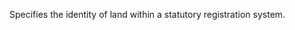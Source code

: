 ﻿Specifies the identity of land within a statutory registration system. 

<blockquote note: the property landtitleid is to be used in preference to deprecated attribute landtitlenumber in ifcsite. note:="" the="" property="" landtitleid="" is="" to="" be="" used="" in="" preference="" to="" deprecated="" attribute="" landtitlenumber="" in=""></blockquote note: the property landtitleid is to be used in preference to deprecated attribute landtitlenumber in ifcsite.>
